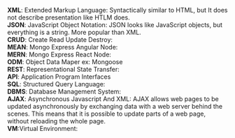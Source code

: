 **XML**: Extended Markup Language: Syntactically similar to HTML, but It does not describe presentation like HTLM does.  
**JSON**: JavaScript Object Notation: JSON looks like JavaScript objects, but everything is a string. More popular than XML.   
**CRUD**: Create Read Update Destroy:   
**MEAN**: Mongo Express Angular Node:   
**MERN**: Mongo Express React Node:  
**ODM**: Object Data Maper ex: Mongoose  
**REST**: Representational State Transfer:   
**API**: Application Program Interfaces  
**SQL**: Structured Query Language:  
**DBMS**: Database Management System:  
**AJAX**: Asynchronous Javascript And XML: AJAX allows web pages to be updated asynchronously by exchanging data with a web server behind the scenes. This means that it is possible to update parts of a web page, without reloading the whole page.  
**VM**:Virtual Environment: 

	
